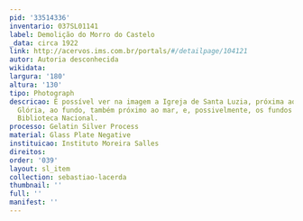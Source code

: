 ```yaml
---
pid: '33514336'
inventario: 037SL01141
label: Demolição do Morro do Castelo
_data: circa 1922
link: http://acervos.ims.com.br/portals/#/detailpage/104121
autor: Autoria desconhecida
wikidata: 
largura: '180'
altura: '130'
tipo: Photograph
descricao: É possível ver na imagem a Igreja de Santa Luzia, próxima ao mar, o Hotel
  Glória, ao fundo, também próximo ao mar, e, possivelmente, os fundos do prédio da
  Biblioteca Nacional.
processo: Gelatin Silver Process
material: Glass Plate Negative
instituicao: Instituto Moreira Salles
direitos: 
order: '039'
layout: sl_item
collection: sebastiao-lacerda
thumbnail: ''
full: ''
manifest: ''
---
```

